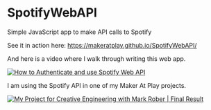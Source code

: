 # SpotifyWebAPI
Simple JavaScript app to make API calls to Spotify

See it in action here: https://makeratplay.github.io/SpotifyWebAPI/

And here is a video where I walk through writing this web app.

[![How to Authenticate and use Spotify Web API](https://img.youtube.com/vi/1vR3m0HupGI/0.jpg)](https://youtu.be/1vR3m0HupGI "How to Authenticate and use Spotify Web API")


I am using the Spotify API in one of my Maker At Play projects.

[![My Project for Creative Engineering with Mark Rober | Final Result](https://img.youtube.com/vi/isom4NREq14/0.jpg)](https://youtu.be/isom4NREq14 "My Project for Creative Engineering with Mark Rober | Final Result")


